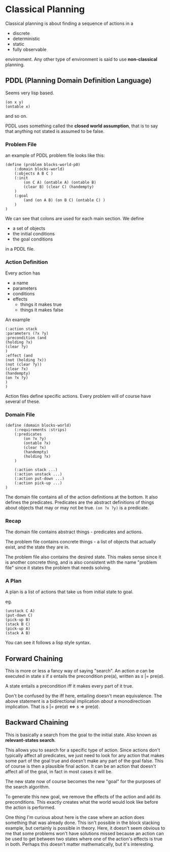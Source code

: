 # Classical Planning

Classical planning is about finding a sequence of actions in a

* discrete
* deterministic
* static
* fully observable

environment. Any other type of environment is said to use **non-classical** planning.

## PDDL (Planning Domain Definition Language)

Seems very lisp based.

```pddl
(on x y)
(ontable x)
```

and so on.

PDDL uses something called the **closed world assumption**, that is to say that anything not stated is assumed to be false.

### Problem File

an example of PDDL problem file looks like this:

```pddl
(define (problem blocks-world-p0)
    (:domain blocks-world)
    (:objects A B C )
    (:init
        (on C A) (ontable A) (ontable B)
        (clear B) (clear C) (handempty)
    )
    (:goal
        (and (on A B) (on B C) (ontable C) )
    )
)
```

We can see that colons are used for each main section. We define

* a set of objects
* the initial conditions
* the goal conditions

in a PDDL file.

### Action Definition

Every action has

* a name
* parameters
* conditions
* effects
    * things it makes true
    * things it makes false

An example

```pddl
(:action stack
:parameters (?x ?y)
:precondition (and
(holding ?x)
(clear ?y)
)
:effect (and
(not (holding ?x))
(not (clear ?y))
(clear ?x)
(handempty)
(on ?x ?y)
)
)
```

Action files define specific actions. Every problem will of course have several of these.

### Domain File

```
(define (domain blocks-world)
	(:requirements :strips)
	(:predicates
		(on ?x ?y)
		(ontable ?x)
		(clear ?x)
		(handempty)
		(holding ?x)
	)

	(:action stack ...)
	(:action unstack ...)
	(:action put-down ...)
	(:action pick-up ...)
)
```

The domain file contains all of the action definitions at the bottom. It also defines the predicates. Predicates are the abstract definitions of things about objects that may or may not be true. `(on ?x ?y)` is a predicate.

### Recap

The domain file contains abstract things - predicates and actions.

The problem file contains concrete things - a list of objects that actually exist, and the state they are in.

The problem file also contains the desired state. This makes sense since it is another concrete thing, and is also consistent with the name "problem file" since it states the problem that needs solving.

### A Plan

A plan is a list of actions that take us from initial state to goal.

eg.

```pddl
(unstack C A)
(put-down C)
(pick-up B)
(stack B C)
(pick-up A)
(stack A B)
```

You can see it follows a lisp style syntax.

## Forward Chaining

This is more or less a fancy way of saying "search". An action *a* can be executed in state *s* if *s* entails the precondition pre(a), written as *s* |= pre(*a*).

A state entails a precondition iff it makes every part of it true.

Don't be confused by the iff here, entailing doesn't mean equivalence. The above statement is a bidirectional implication *about* a monodirectioan implication. That is *s* |= pre(*a*) <=> *s* => pre(*a*).

## Backward Chaining

This is basically a search from the goal to the initial state. Also known as **relevant-states search**.

This allows you to search for a specific type of action. Since actions don't typically affect all predicates, we just need to look for any action that makes some part of the goal true and doesn't make any part of the goal false. This of course is then a plausible final action. It can be an action that doesn't affect all of the goal, in fact in most cases it will be.

The new state now of course becomes the new "goal" for the purposes of the search algorithm.

To generate this new goal, we remove the effects of the action and add its preconditions. This exactly creates what the world would look like before the action is performed.

One thing I'm curious about here is the case where an action does something that was already done. This isn't possible in the block stacking example, but certainly is possible in theory. Here, it doesn't seem obvious to me that some problems won't have solutions missed because an action can be used to get between two states where one of the action's effects is true in both. Perhaps this doesn't matter mathematically, but it's interesting.
